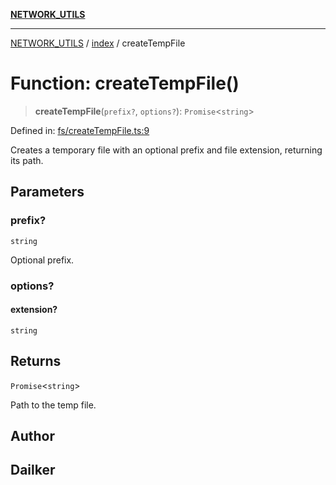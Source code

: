 [**NETWORK_UTILS**](../../README.md)

***

[NETWORK_UTILS](../../README.md) / [index](../README.md) / createTempFile

# Function: createTempFile()

> **createTempFile**(`prefix?`, `options?`): `Promise`\<`string`\>

Defined in: [fs/createTempFile.ts:9](https://github.com/dailker/everyutil-js/blob/b3e269da55b7d96c15eb37e98c5c4f6b94f05f6f/src/fs/createTempFile.ts#L9)

Creates a temporary file with an optional prefix and file extension, returning its path.

## Parameters

### prefix?

`string`

Optional prefix.

### options?

#### extension?

`string`

## Returns

`Promise`\<`string`\>

Path to the temp file.

## Author

## Dailker
